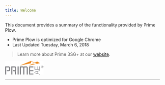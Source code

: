 ```yaml
---
title: Welcome
---
```


This document provides a summary of the functionality provided by Prime Plow.

* Prime Plow is optimized for Google Chrome
* Last Updated Tuesday, March 6, 2018

> Learn more about Prime 3SG+ at our [website](http://prime3sg.com/).

<img src="/img/PRIME-Logo.png" width="124.5" height="44.75" />

---